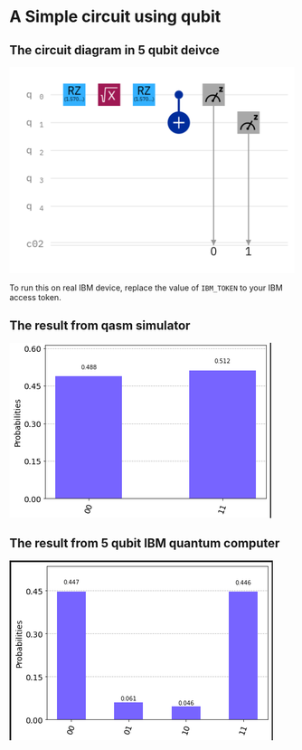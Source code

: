 # A Simple circuit using qubit

## The circuit diagram in 5 qubit deivce

![circuit diagram](circ.png)

To run this on real IBM device, replace the value of `IBM_TOKEN` to your IBM access token.

## The result from qasm simulator

![simulation result](simu.png)

## The result from 5 qubit IBM quantum computer

![realqc result](rqc.png)
